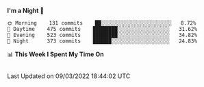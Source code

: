 <!--START_SECTION:waka-->
**I'm a Night 🦉** 

```text
🌞 Morning    131 commits    ██░░░░░░░░░░░░░░░░░░░░░░░   8.72% 
🌆 Daytime    475 commits    ████████░░░░░░░░░░░░░░░░░   31.62% 
🌃 Evening    523 commits    ████████░░░░░░░░░░░░░░░░░   34.82% 
🌙 Night      373 commits    ██████░░░░░░░░░░░░░░░░░░░   24.83%

```


📊 **This Week I Spent My Time On** 

```text
```


 Last Updated on 09/03/2022 18:44:02 UTC
<!--END_SECTION:waka-->
